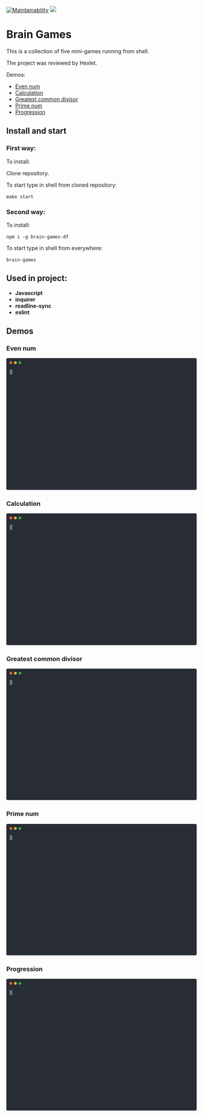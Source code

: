 [![Maintainability](https://api.codeclimate.com/v1/badges/01663d79cde6a894c4eb/maintainability)](https://codeclimate.com/github/DmitryForsilov/frontend-project-lvl1/maintainability)
![](https://github.com/DmitryForsilov/frontend-project-lvl1/workflows/Node%20CI/badge.svg)

# Brain Games

This is a collection of five mini-games running from shell.

The project was reviewed by Hexlet.

Demos:
 - [Even num](https://github.com/DmitryForsilov/frontend-project-lvl1/#even-num)
 - [Calculation](https://github.com/DmitryForsilov/frontend-project-lvl1/#calculation)
 - [Greatest common divisor](https://github.com/DmitryForsilov/frontend-project-lvl1/#greatest-common-divisor)
 - [Prime num](https://github.com/DmitryForsilov/frontend-project-lvl1/#prime-num)
 - [Progression](https://github.com/DmitryForsilov/frontend-project-lvl1/#progression)

## Install and start
### First way:
To install:

Clone repository.

To start type in shell from cloned repository:
```
make start
```

### Second way:
To install:
```
npm i -g brain-games-df
```

To start type in shell from everywhere:
```
brain-games
```
## Used in project:
- **Javascript**
- **inquirer**
- **readline-sync**
- **eslint**

## Demos
### Even num
<img width="700" src="./asciinema_svg/even.svg">

### Calculation
[<img src="./asciinema_svg/calc.svg">](https://asciinema.org/a/FmdkpfPZtAi4P92JrjXdfQt1t)

### Greatest common divisor
[<img src="./asciinema_svg/gcd.svg">](https://asciinema.org/a/euzFXvAO1JHZUlRhGhy8sVKig)

### Prime num
[<img src="./asciinema_svg/prime.svg">](https://asciinema.org/a/DsxT8Tw4g5gREaFi1kurdmf0j)

### Progression
[<img src="./asciinema_svg/progression.svg">](https://asciinema.org/a/dJBKkGkq33UredBX6Ss1VJQMu)
